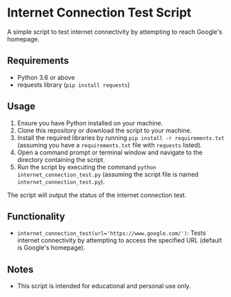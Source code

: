 # Internet Connection Test Script

A simple script to test internet connectivity by attempting to reach Google's homepage.

## Requirements

- Python 3.6 or above
- requests library (`pip install requests`)

## Usage

1. Ensure you have Python installed on your machine.
2. Clone this repository or download the script to your machine.
3. Install the required libraries by running `pip install -r requirements.txt` (assuming you have a `requirements.txt` file with `requests` listed).
4. Open a command prompt or terminal window and navigate to the directory containing the script.
5. Run the script by executing the command `python internet_connection_test.py` (assuming the script file is named `internet_connection_test.py`).

The script will output the status of the internet connection test.

## Functionality

- `internet_connection_test(url='https://www.google.com/')`: Tests internet connectivity by attempting to access the specified URL (default is Google's homepage).

## Notes

- This script is intended for educational and personal use only.
